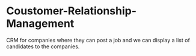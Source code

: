 # Coustomer-Relationship-Management
CRM for companies where they can post a job and we can display a list of candidates to the companies.
